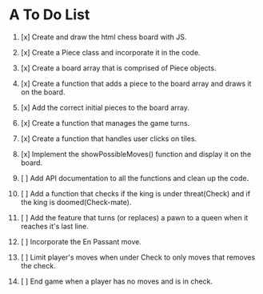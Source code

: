 # A To Do List

1. [x] Create and draw the html chess board with JS.

2. [x] Create a Piece class and incorporate it in the code.

3. [x] Create a board array that is comprised of Piece objects.

4. [x] Create a function that adds a piece to the board array and draws it on the board.

5. [x] Add the correct initial pieces to the board array.

6. [x] Create a function that manages the game turns.

7. [x] Create a function that handles user clicks on tiles.

8. [x] Implement the showPossibleMoves() function and display it on the board.

9. [ ] Add API documentation to all the functions and clean up the code.

10. [ ] Add a function that checks if the king is under threat(Check) and if the king is doomed(Check-mate).

11. [ ] Add the feature that turns (or replaces) a pawn to a queen when it reaches it's last line.

12. [ ] Incorporate the En Passant move.

13. [ ] Limit player's moves when under Check to only moves that removes the check.

14. [ ] End game when a player has no moves and is in check.
